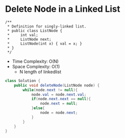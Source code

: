 # Delete Node in a Linked List

```
/**
 * Definition for singly-linked list.
 * public class ListNode {
 *     int val;
 *     ListNode next;
 *     ListNode(int x) { val = x; }
 * }
 */
```

- Time Complexity: O(N)
- Space Complexity: O(1)
  - N length of linkedlist

```java
class Solution {
    public void deleteNode(ListNode node) {
        while(node.next != null){
            node.val = node.next.val;
            if(node.next.next == null){
                node.next = null;
            }else{
                node = node.next;
            }
        }
    }
}
```
